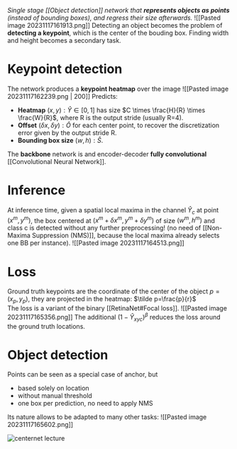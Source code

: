 _Single stage [[Object detection]] network that **represents objects as points** (instead of bounding boxes), and regress their size afterwards._
![[Pasted image 20231117161913.png]]
Detecting an object becomes the problem of **detecting a keypoint**, which is the center of the bouding box.
Finding width and height becomes a secondary task.

# Keypoint detection
The network produces a **keypoint heatmap** over the image
![[Pasted image 20231117162239.png | 200]]
Predicts:
- **Heatmap** $(x,y): \hat Y \in [0,1]$  has size $C \times \frac{H}{R} \times \frac{W}{R}$, where R is the output stride (usually R=4).
- **Offset** $(\delta x, \delta y): \hat O$ for each center point, to recover the discretization error given by the output stride R.
- **Bounding box size** $(w,h):\hat S$.

The **backbone** network is and encoder-decoder **fully convolutional** [[Convolutional Neural Network]].

# Inference
At inference time, given a spatial local maxima in the channel $\hat Y_{c}$ at point $(x^{m}, y^{m})$, the box centered at $(x^{m}+\delta x^{m}, y^{m} + \delta y^{m})$ of size $(w^{m}, h^{m})$ and class c is detected without any further preprocessing! (no need of [[Non-Maxima Suppression (NMS)]], because the local maxima already selects one BB per instance).
![[Pasted image 20231117164513.png]]


# Loss
Ground truth keypoints are the coordinate of the center of the object $p=(x_{p}, y_{p})$, they are projected in the heatmap: $\tilde p=\frac{p}{r}$  
The loss is a variant of the binary [[RetinaNet#Focal loss]].
![[Pasted image 20231117165356.png]]
The additional $(1-\hat Y_{xyc})^\beta$ reduces the loss around the ground truth locations.

# Object detection
Points can be seen as a special case of anchor, but
- based solely on location
- without manual threshold
- one box per prediction, no need to apply NMS

Its nature allows to be adapted to many other tasks:
![[Pasted image 20231117165602.png]]

![centernet lecture](https://www.youtube.com/watch?v=pDqoJNJfEZo)